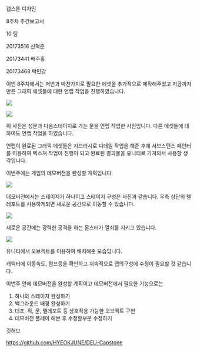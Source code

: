 ﻿캡스톤 디자인

8주차 주간보고서







10 팀

20173516 신혁준

20173441 배주홍

20173468 박민강

이번 8주차에서는 저번과 마찬가지로 필요한 에셋을 추가적으로 제작해주었고 지금까지 만든 그래픽 에셋들에 대한 언랩 작업을 진행하였습니다. 

![](Aspose.Words.30411f33-0df1-4816-b485-126fe89cb746.001.jpeg)

![](Aspose.Words.30411f33-0df1-4816-b485-126fe89cb746.002.jpeg)

위 사진은 성문과 다음스테이지로 가는 문을 언랩 작업한 사진입니다. 다른 에셋들에 대하여도 언랩 작업을 하였습니다.

언랩이 완료된 그래픽 에셋들은 지브러시로 디데일 작업을 해준 후에 서브스텐스 페인터를 이용하여 텍스쳐 작업이 진행이 되고 완료된 결과물을 유니티로 가져와서 사용할 생각입니다.

이번주에는 게임의 데모버전을 완성할 계획입니다.

![](Aspose.Words.30411f33-0df1-4816-b485-126fe89cb746.003.png)

데모버전에서는 스테이지가 하나이고 스테이지 구성은 사진과 같습니다. 우측 상단의 텔레포트를 사용하게되면 새로운 공간으로 이동할 수 있습니다.

![](Aspose.Words.30411f33-0df1-4816-b485-126fe89cb746.004.png)

새로운 공간에는 강력한 공격을 하는 몬스터가 열쇠를 지키고 있습니다.

![](Aspose.Words.30411f33-0df1-4816-b485-126fe89cb746.005.png)

유니티에서 오브젝트를 이용하여 배치해준 모습입니다.

캐릭터에 이동속도, 점프등을 확인하고 지속적으로 맵의구성에 수정이 필요할 것 같습니다.

이번주 안에 데모버전을 완성할 계획이고 데모버전에서 필요한 기능으로는

1. 하나의 스테이지 완성하기
1. 백그라운드 배경 완성하기
1. 대포, 적, 문, 텔레포트 등 상호작용 가능한 오브젝트 구현
1. 데모버전 플레이 해본 후 수정할부분 수정하기

깃허브

https://github.com/HYEOKJUNE/DEU-Capstone
